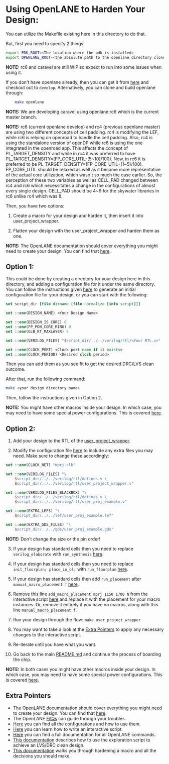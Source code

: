 <!---
# SPDX-FileCopyrightText: 2020 Efabless Corporation
#
# Licensed under the Apache License, Version 2.0 (the "License");
# you may not use this file except in compliance with the License.
# You may obtain a copy of the License at
#
#      http://www.apache.org/licenses/LICENSE-2.0
#
# Unless required by applicable law or agreed to in writing, software
# distributed under the License is distributed on an "AS IS" BASIS,
# WITHOUT WARRANTIES OR CONDITIONS OF ANY KIND, either express or implied.
# See the License for the specific language governing permissions and
# limitations under the License.
#
# SPDX-License-Identifier: Apache-2.0
-->
# Using OpenLANE to Harden Your Design:

You can utilize the Makefile existing here in this directory to do that.

But, first you need to specify 2 things:
```bash
export PDK_ROOT=<The location where the pdk is installed>
export OPENLANE_ROOT=<the absolute path to the openlane directory cloned or to be cloned>
```

**NOTE:** rc6 and caravel are still WIP so expect to run into some issues when using it.

If you don't have openlane already, then you can get it from [here](https://github.com/efabless/openlane) and checkout out to `develop`. Alternatively, you can clone and build openlane through:
```bash
    make openlane
```

**NOTE:** We are developing caravel using openlane:rc6 which is the current master branch.

**NOTE:** rc6 (current openlane develop) and rc4 (previous openlane master) are using two different concepts of cell padding. rc4 is modifying the LEF, while rc6 is relying on openroad to handle the cell padding. Also, rc4 is using the standalone version of openDP while rc6 is using the one integrated in the openroad app. This affects the concept of PL_TARGET_DENSITY and while in rc4 it was preferred to have PL_TARGET_DENSITY=(FP_CORE_UTIL-(5\~10)/100). Now, in rc6 it is preferred to be  PL_TARGET_DENSITY=(FP_CORE_UTIL+(1\~5)/100).
FP_CORE_UTIL should be relaxed as well as it became more representative of the actual core utilization, which wasn't so much the case earlier. So, the perception of these two variables as well as CELL_PAD changed between rc4 and rc6 which necessitates a change in the configurations of almost every single design.
CELL_PAD should be 4~6 for the skywater libraries in rc6 unlike rc4 which was 8.

Then, you have two options:
1. Create a macro for your design and harden it, then insert it into user_project_wrapper.

2. Flatten your design with the user_project_wrapper and harden them as one.


**NOTE:** The OpenLANE documentation should cover everything you might need to create your design. You can find that [here](https://github.com/efabless/openlane/blob/master/README.md).

## Option 1:

This could be done by creating a directory for your design here in this directory, and adding a configuration file for it under the same directory. You can follow the instructions given [here](https://github.com/efabless/openlane#adding-a-design) to generate an initial configuration file for your design, or you can start with the following:

```tcl
set script_dir [file dirname [file normalize [info script]]]

set ::env(DESIGN_NAME) <Your Design Name>

set ::env(DESIGN_IS_CORE) 0
set ::env(FP_PDN_CORE_RING) 0
set ::env(GLB_RT_MAXLAYER) 5

set ::env(VERILOG_FILES) "$script_dir/../../verilog/rtl/<Your RTL.v>"

set ::env(CLOCK_PORT) <Clock port name if it exists>
set ::env(CLOCK_PERIOD) <Desired clock period>
```

Then you can add them as you see fit to get the desired DRC/LVS clean outcome.

After that, run the following command:
```bash
make <your design directory name>
```

Then, follow the instructions given in Option 2.

**NOTE:** You might have other macros inside your design. In which case, you may need to have some special power configurations. This is covered [here](https://github.com/efabless/openlane/blob/master/doc/hardening_macros.md#power-grid-pdn).

## Option 2:

1. Add your design to the RTL of the [user_project_wrapper](../verilog/rtl/user_project_wrapper.v).

2. Modify the configuration file [here](./user_project_wrapper/config.tcl) to include any extra files you may need. Make sure to change these accordingly:
```tcl
set ::env(CLOCK_NET) "mprj.clk"

set ::env(VERILOG_FILES) "\
	$script_dir/../../verilog/rtl/defines.v \
	$script_dir/../../verilog/rtl/user_project_wrapper.v"

set ::env(VERILOG_FILES_BLACKBOX) "\
	$script_dir/../../verilog/rtl/defines.v \
	$script_dir/../../verilog/rtl/user_proj_example.v"

set ::env(EXTRA_LEFS) "\
	$script_dir/../../lef/user_proj_example.lef"

set ::env(EXTRA_GDS_FILES) "\
	$script_dir/../../gds/user_proj_example.gds"
```
**NOTE:** Don't change the size or the pin order!

3. If your design has standard cells then you need to replace `verilog_elaborate` with `run_synthesis` [here](./user_project_wrapper/interactive.tcl).

4. If your design has standard cells then you need to replace `init_floorplan; place_io_ol;` with `run_floorplan` [here](./user_project_wrapper/interactive.tcl).
 
5. If your design has standard cells then add `run_placement` after `manual_macro_placement f` [here](./user_project_wrapper/interactive.tcl).

6. Remove this line `add_macro_placement mprj 1150 1700 N` from the interactive script [here](./user_project_wrapper/interactive.tcl) and replace it with the placement for your macro instances. Or, remove it entirely if you have no macros, along with this line `manual_macro_placement f`.

7. Run your design through the flow: `make user_project_wrapper`

8. You may want to take a look at the [Extra Pointers](#extra-pointers) to apply any necessary changes to the interactive script.

8. Re-iterate until you have what you want.

9. Go back to the main [README.md](../README.md) and continue the process of boarding the chip.

**NOTE:** In both cases you might have other macros inside your design. In which case, you may need to have some special power configurations. This is covered [here](https://github.com/efabless/openlane/blob/master/doc/hardening_macros.md#power-grid-pdn).

## Extra Pointers

- The OpenLANE documentation should cover everything you might need to create your design. You can find that [here](https://github.com/efabless/openlane/blob/master/README.md).
- The OpenLANE [FAQs](https://github.com/efabless/openlane/wiki) can guide through your troubles.
- [Here](https://github.com/efabless/openlane/blob/master/configuration/README.md) you can find all the configurations and how to use them.
- [Here](https://github.com/efabless/openlane/blob/master/doc/advanced_readme.md) you can learn how to write an interactive script.
- [Here](https://github.com/efabless/openlane/blob/master/doc/OpenLANE_commands.md) you can find a full documentation for all OpenLANE commands.
- [This documentation](https://github.com/efabless/openlane/blob/master/regression_results/README.md) describes how to use the exploration script to achieve an LVS/DRC clean design.
- [This documentation](https://github.com/efabless/openlane/blob/master/doc/hardening_macros.md) walks you through hardening a macro and all the decisions you should make.
